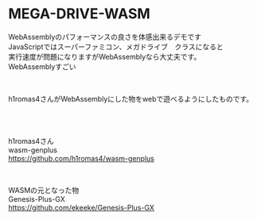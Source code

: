 # MEGA-DRIVE-WASM

WebAssemblyのパフォーマンスの良さを体感出来るデモです  
JavaScriptではスーパーファミコン、メガドライブ　クラスになると  
実行速度が問題になりますがWebAssemblyなら大丈夫です。  
WebAssemblyすごい



<br>

h1romas4さんがWebAssemblyにした物をwebで遊べるようにしたものです。  

<br><br><br>
h1romas4さん  
wasm-genplus  
https://github.com/h1romas4/wasm-genplus

<br>

WASMの元となった物  
Genesis-Plus-GX  
https://github.com/ekeeke/Genesis-Plus-GX
